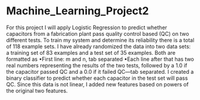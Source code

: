 # Machine_Learning_Project2

For this project I will apply Logistic Regression to predict whether capacitors from a fabrication plant
pass quality control based (QC) on two different tests. To train my system and determine its reliability
there is a total of 118 example sets.
I have already randomized the data into two data
sets: a training set of 83 examples and a test set
of 35 examples. Both are formatted as
•First line: m and n, tab separated
•Each line after that has two real numbers
representing the results of the two tests,
followed by a 1.0 if the capacitor passed QC and
a 0.0 if it failed QC—tab separated.
I created a binary classifier to
predict whether each capacitor in the test set will pass QC. Since this data is
not linear, I added new features based on powers of the original two features. 
